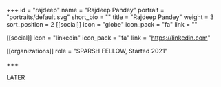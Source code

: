 +++
id = "rajdeep"
name = "Rajdeep Pandey"
portrait = "portraits/default.svg"
short_bio = ""
title = "Rajdeep Pandey"
weight = 3
sort_position = 2
[[social]]
    icon = "globe"
    icon_pack = "fa"
    link = ""

[[social]]
    icon = "linkedin"
    icon_pack = "fa"
    link = "https://linkedin.com"

[[organizations]]
    role = "SPARSH FELLOW, Started 2021"

+++

LATER